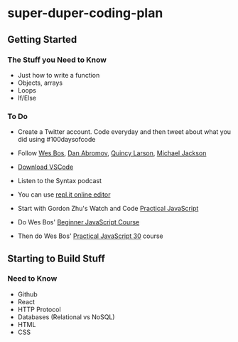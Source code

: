 # super-duper-coding-plan

## Getting Started
### The Stuff you Need to Know
* Just how to write a function
* Objects, arrays
* Loops
* If/Else

### To Do
* Create a Twitter account. Code everyday and then tweet about what you did using #100daysofcode

* Follow [Wes Bos](https://twitter.com/wesbos), [Dan Abromov](https://twitter.com/dan_abramov), [Quincy Larson](https://twitter.com/ossia), [Michael Jackson](https://twitter.com/mjackson)

* [Download VSCode](https://code.visualstudio.com/download)

* Listen to the Syntax podcast

* You can use [repl.it online editor](https://repl.it/site/languages/javascript)

* Start with Gordon Zhu's Watch and Code [Practical JavaScript](https://watchandcode.com/)

* Do Wes Bos' [Beginner JavaScript Course](https://beginnerjavascript.com/)

* Then do Wes Bos' [Practical JavaScript 30](https://javascript30.com/) course

## Starting to Build Stuff
### Need to Know
* Github
* React
* HTTP Protocol
* Databases (Relational vs NoSQL)
* HTML
* CSS








